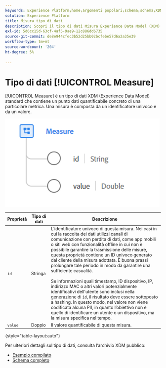 ```yaml
---
keywords: Experience Platform;home;argomenti popolari;schema;schema;XDM;campi;schemi;schemi;misura;tipo di dati;tipo di dati;tipo di dati;
solution: Experience Platform
title: Misura tipo di dati
description: Scopri il tipo di dati Misura Experience Data Model (XDM).
exl-id: 5d6cc15d-63cf-4af5-9ae9-12c886dd6735
source-git-commit: de8e944cfec3b52d25bb02bcfebe57d6a2a35e39
workflow-type: tm+mt
source-wordcount: '204'
ht-degree: 5%

---
```


# Tipo di dati [!UICONTROL Measure]

[!UICONTROL Measure] è un tipo di dati XDM (Experience Data Model) standard che contiene un punto dati quantificabile concreto di una particolare metrica. Una misura è composta da un identificatore univoco e da un valore.

<img src="../images/data-types/measure.PNG" width="500" /><br />

| Proprietà | Tipo di dati | Descrizione |
| --- | --- | --- |
| `id` | Stringa | L’identificatore univoco di questa misura. Nei casi in cui la raccolta dei dati utilizzi canali di comunicazione con perdita di dati, come app mobili o siti web con funzionalità offline in cui non è possibile garantire la trasmissione delle misure, questa proprietà contiene un ID univoco generato dal cliente della misura adottata. È buona prassi prolungare tale periodo in modo da garantire una sufficiente casualità. <br><br> Se informazioni quali timestamp, ID dispositivo, IP, indirizzo MAC o altri valori potenzialmente identificativi dell&#39;utente sono inclusi nella generazione di `id`, il risultato deve essere sottoposto a hashing. In questo modo, nel valore non viene codificata alcuna PII, in quanto l’obiettivo non è quello di identificare un utente o un dispositivo, ma la misura specifica nel tempo. |
| `value` | Doppio | Il valore quantificabile di questa misura. |

{style="table-layout:auto"}

Per ulteriori dettagli sul tipo di dati, consulta l’archivio XDM pubblico:

* [Esempio compilato](https://github.com/adobe/xdm/blob/master/components/datatypes/data/measure.example.1.json)
* [Schema completo](https://github.com/adobe/xdm/blob/master/components/datatypes/data/measure.schema.json)
